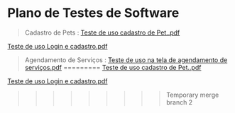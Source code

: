 # Plano de Testes de Software
> Cadastro de Pets : [Teste de uso cadastro de Pet..pdf](https://github.com/ICEI-PUC-Minas-PCO-SI/pco-si-2023-1-p1-proj-web-t2-g4-petshop/files/11859868/Teste.de.uso.cadastro.de.Pet.pdf)

[Teste de uso Login e cadastro.pdf](https://github.com/ICEI-PUC-Minas-PCO-SI/pco-si-2023-1-p1-proj-web-t2-g4-petshop/files/11874003/Teste.de.uso.Login.e.cadastro.pdf)

> Agendamento de Serviços : [Teste de uso na tela de agendamento de serviços.pdf](https://github.com/ICEI-PUC-Minas-PCO-SI/pco-si-2023-1-p1-proj-web-t2-g4-petshop/files/11874093/Teste.de.uso.na.tela.de.agendamento.de.servicos.pdf)
=========
[Teste de uso cadastro de Pet..pdf](https://github.com/ICEI-PUC-Minas-PCO-SI/pco-si-2023-1-p1-proj-web-t2-g4-petshop/files/11859868/Teste.de.uso.cadastro.de.Pet.pdf)

[Teste de uso Login e cadastro.pdf](https://github.com/ICEI-PUC-Minas-PCO-SI/pco-si-2023-1-p1-proj-web-t2-g4-petshop/files/11874003/Teste.de.uso.Login.e.cadastro.pdf)
>>>>>>>>> Temporary merge branch 2
